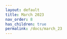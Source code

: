 ```yaml
---
layout: default
title: March 2023
nav_order: 8
has_children: true
permalink: /docs/march_23
---
```


